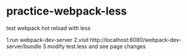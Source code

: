 # practice-webpack-less
test webpack hot reload with less

1.run webpack-dev-server
2.visit http://localhost:8080/webpack-dev-server/bundle
3.modify test.less and see page changes